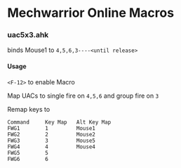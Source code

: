 Mechwarrior Online Macros
=======================

### uac5x3.ahk

binds Mouse1 to `4,5,6,3----<until release>`

#### Usage

`<F-12>` to enable Macro

Map UACs to single fire on `4,5,6` and group fire on `3`

Remap keys to


    Command     Key Map   Alt Key Map
    FWG1        1         Mouse1
    FWG2        2         Mouse2
    FWG3        3         Mouse5
    FWG4        4         Mouse4
    FWG5        5
    FWG6        6


